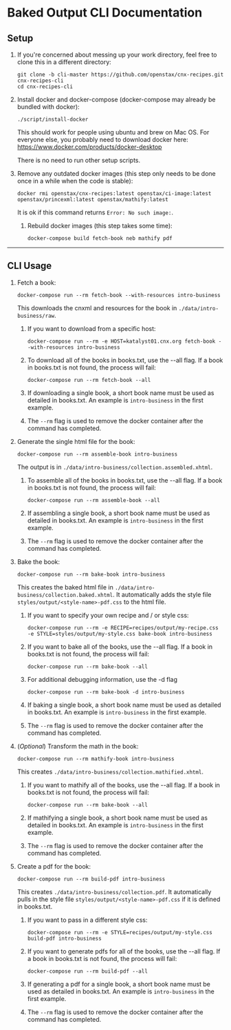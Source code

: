 
Baked Output CLI Documentation
==============================

Setup
-----

1. If you're concerned about messing up your work directory, feel free to clone this in a different directory:

   ```
   git clone -b cli-master https://github.com/openstax/cnx-recipes.git cnx-recipes-cli
   cd cnx-recipes-cli
   ```

1. Install docker and docker-compose (docker-compose may already be bundled with docker):

   ```
   ./script/install-docker
   ```

   This should work for people using ubuntu and brew on Mac OS. For everyone else, you probably need to download docker here: https://www.docker.com/products/docker-desktop

   There is no need to run other setup scripts.

1. Remove any outdated docker images (this step only needs to be done once in a while when the code is stable):

   ```
   docker rmi openstax/cnx-recipes:latest openstax/ci-image:latest openstax/princexml:latest openstax/mathify:latest
   ```

   It is ok if this command returns `Error: No such image:`.

   1. Rebuild docker images (this step takes some time):

      ```
      docker-compose build fetch-book neb mathify pdf
      ```

---

CLI Usage
---------

1. Fetch a book:

   ```
   docker-compose run --rm fetch-book --with-resources intro-business
   ```

   This downloads the cnxml and resources for the book in `./data/intro-business/raw`.

   1. If you want to download from a specific host:

      ```
      docker-compose run --rm -e HOST=katalyst01.cnx.org fetch-book --with-resources intro-business
      ```

    2. To download all of the books in books.txt, use the --all flag. If a book in books.txt is not found, the process will fail:

        ```
        docker-compose run --rm fetch-book --all
        
        ```
    3. If downloading a single book, a short book name must be used as detailed in books.txt. An example is `intro-business` in the first example.

    4. The `--rm` flag is used to remove the docker container after the command has completed.


2. Generate the single html file for the book:

   ```
   docker-compose run --rm assemble-book intro-business
   ```

     The output is in `./data/intro-business/collection.assembled.xhtml`.

    1. To assemble all of the books in books.txt, use the --all flag. If a book in books.txt is not found, the process will fail:

        ```
        docker-compose run --rm assemble-book --all
        
        ```
    2. If assembling a single book, a short book name must be used as detailed in books.txt. An example is `intro-business` in the first example.

    3. The `--rm` flag is used to remove the docker container after the command has completed.

3. Bake the book:

   ```
   docker-compose run --rm bake-book intro-business
   ```

   This creates the baked html file in `./data/intro-business/collection.baked.xhtml`.  It automatically adds the style file `styles/output/<style-name>-pdf.css` to the html file.

   1. If you want to specify your own recipe and / or style css:

      ```
      docker-compose run --rm -e RECIPE=recipes/output/my-recipe.css -e STYLE=styles/output/my-style.css bake-book intro-business
      ``` 

    1. If you want to bake all of the books, use the --all flag. If a book in books.txt is not found, the process will fail:

        ```
        docker-compose run --rm bake-book --all
        ```
    2. For additional debugging information, use the -d flag
   
        ```
        docker-compose run --rm bake-book -d intro-business
        ```
    3. If baking a single book, a short book name must be used as detailed in books.txt. An example is `intro-business` in the first example.

    4. The `--rm` flag is used to remove the docker container after the command has completed.

4. (*Optional*) Transform the math in the book:

   ```
   docker-compose run --rm mathify-book intro-business
   ```

   This creates `./data/intro-business/collection.mathified.xhtml`.

   1. If you want to mathify all of the books, use the --all flag. If a book in books.txt is not found, the process will fail:

        ```
        docker-compose run --rm bake-book --all
        ```

    2. If mathifying a single book, a short book name must be used as detailed in books.txt. An example is `intro-business` in the first example.

    3. The `--rm` flag is used to remove the docker container after the command has completed.
   
5. Create a pdf for the book:

   ```
   docker-compose run --rm build-pdf intro-business
   ```

   This creates `./data/intro-business/collection.pdf`.  It automatically pulls in the style file `styles/output/<style-name>-pdf.css` if it is defined in books.txt.

   1. If you want to pass in a different style css:

      ```
      docker-compose run --rm -e STYLE=recipes/output/my-style.css build-pdf intro-business
      ```
    2. If you want to generate pdfs for all of the books, use the --all flag. If a book in books.txt is not found, the process will fail:

        ```
        docker-compose run --rm build-pdf --all
        ```

    3. If generating a pdf for a single book, a short book name must be used as detailed in books.txt. An example is `intro-business` in the first example.

    4. The `--rm` flag is used to remove the docker container after the command has completed.













